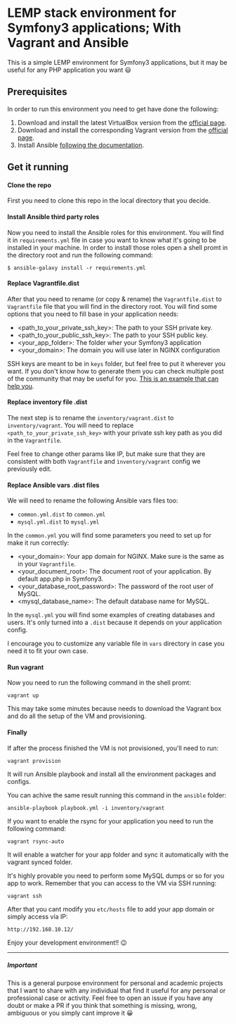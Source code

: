 # LEMP stack environment for Symfony3 applications; With Vagrant and Ansible

This is a simple LEMP environment for Symfony3 applications, but it may be useful for 
any PHP application you want 😃

## Prerequisites
In order to run this environment you need to get have done the following:

1. Download and install the latest VirtualBox version from the 
[official page](https://www.virtualbox.org/wiki/Downloads).
2. Download and install the corresponding Vagrant version from the 
[official page](https://www.vagrantup.com/downloads.html).
3. Install Ansible 
[following the documentation](http://docs.ansible.com/ansible/intro_installation.html).

## Get it running

#### Clone the repo
First you need to clone this repo in the local directory that you decide.

#### Install Ansible third party roles
Now you need to install the Ansible roles for this environment. You will find it
in `requirements.yml` file in case you want to know what it's going to be installed in
your machine. In order to install those roles open a shell promt in the directory 
root and run the following command:
```
$ ansible-galaxy install -r requirements.yml
```

#### Replace Vagrantfile.dist
After that you need to rename (or copy & rename) the `Vagrantfile.dist` to `Vagrantfile` file that you
will find in the directory root. You will find some options that you need to fill base in
your application needs:

* <path_to_your_private_ssh_key>: The path to your SSH private key. 
* <path_to_your_public_ssh_key>: The path to your SSH public key.
* <your_app_folder>: The folder wher your Symfony3 application 
* <your_domain>: The domain you will use later in NGINX configuration

SSH keys are meant to be in `keys` folder, but feel free to put it wherever you want. If
you don't know how to generate them you can check multiple post of the community that may
be useful for you. 
[This is an example that can help you](https://www.digitalocean.com/community/tutorials/how-to-set-up-ssh-keys--2).

#### Replace inventory file .dist
The next step is to rename the `inventory/vagrant.dist` to `inventory/vagrant`. You
will need to replace `<path_to_your_private_ssh_key>` with your private ssh key path
as you did in the `Vagrantfile`. 

Feel free to change other params like IP, but make sure that they are 
consistent with both `Vagrantfile` and `ìnventory/vagrant` config we previously edit.

#### Replace Ansible vars .dist files
We will need to rename the following Ansible vars files too:

* `common.yml.dist` to `common.yml`
* `mysql.yml.dist` to `mysql.yml`

In the `common.yml` you will find some parameters you need to set up for make it run
correctly:

* <your_domain>: Your app domain for NGINX. Make sure is the same as in your `Vagrantfile`.
* <your_document_root>: The document root of your application. By default app.php in Symfony3.
* <your_database_root_password>: The password of the root user of MySQL.
* <mysql_database_name>: The default database name for MySQL.

In the `mysql.yml` you will find some examples of creating databases and users. It's only turned 
into a `.dist` because it depends on your application config.

I encourage you to customize any variable file in `vars` directory in case you need it to fit 
your own case.

#### Run vagrant
Now you need to run the following command in the shell promt:
```
vagrant up
```
This may take some minutes because needs to download the Vagrant box and do all the
setup of the VM and provisioning.

#### Finally

If after the process finished the VM is not provisioned, you'll need to run:
```
vagrant provision
```
It will run Ansible playbook and install all the environment packages and configs.

You can achive the same result running this command in the `ansible` folder:
```
ansible-playbook playbook.yml -i inventory/vagrant
```

If you want to enable the rsync for your application you need to run the following command:
```
vagrant rsync-auto
```
It will enable a watcher for your app folder and sync it automatically with the vagrant synced folder.

It's highly provable you need to perform some MySQL dumps or so for you app to work. Remember 
that you can access to the VM via SSH running:
```
vagrant ssh
```

After that you cant modify you `etc/hosts` file to add your app domain or simply access vía IP:
```
http://192.168.10.12/
```

Enjoy your development environment!! 😉

---

##### Important
This is a general purpose environment for personal and academic projects that I want to 
share with any individual that find it useful for any personal or professional case or 
activity. Feel free to open an issue if you have any doubt or make a PR if you think that
something is missing, wrong, ambiguous or you simply cant improve it 😀

